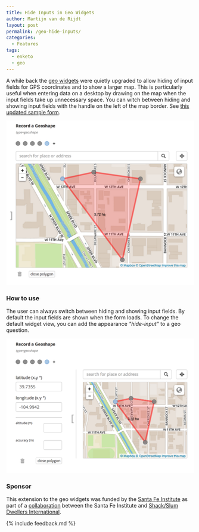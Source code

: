 ```yaml
---
title: Hide Inputs in Geo Widgets
author: Martijn van de Rijdt
layout: post
permalink: /geo-hide-inputs/
categories:
  - Features
tags:
  - enketo
  - geo
---
```


A while back the [geo widgets](/geo) were quietly upgraded to allow hiding of input fields for GPS coordinates and to show a larger map. This is particularly useful when entering data on a desktop by drawing on the map when the input fields take up unnecessary space. You can witch between hiding and showing input fields with the handle on the left of the map border. See [this updated sample form](https://enke.to/::geo1).

[![Screenshot Geoshape Widget with hidden inputs](../files/2014/09/inputs-hidden.png "Screenshot of Geoshape Widget with hidden inputs")](https://enke.to/::geo1)

### How to use

The user can always switch between hiding and showing input fields. By default the input fields are shown when the form loads. To change the default widget view, you can add the appearance _"hide-input"_ to a geo question. 

[![Screenshot of Geoshape Widget with shown inputs](../files/2014/09/inputs-shown.png "Screenshot of Geoshape Widget with inputs shown")](https://enke.to/::geo1)

### Sponsor

This extension to the geo widgets was funded by the [Santa Fe Institute](http://www.santafe.edu) as part of a [collaboration](http://www.santafe.edu/news/item/gates-slums-announce/) between the Santa Fe Institute and [Shack/Slum Dwellers International](http://www.sdinet.org/). 

{% include feedback.md %}
